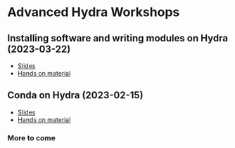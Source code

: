 # Advanced Hydra Workshops

## Installing software and writing modules on Hydra (2023-03-22)
- [Slides](install_sw+m/sw+modules_intro_slides.pdf)
- [Hands on material](install_sw+m/sw+modules.md)

## Conda on Hydra (2023-02-15)
- [Slides](conda/conda_intro_slides.pdf)
- [Hands on material](conda/conda.md)

### More to come
